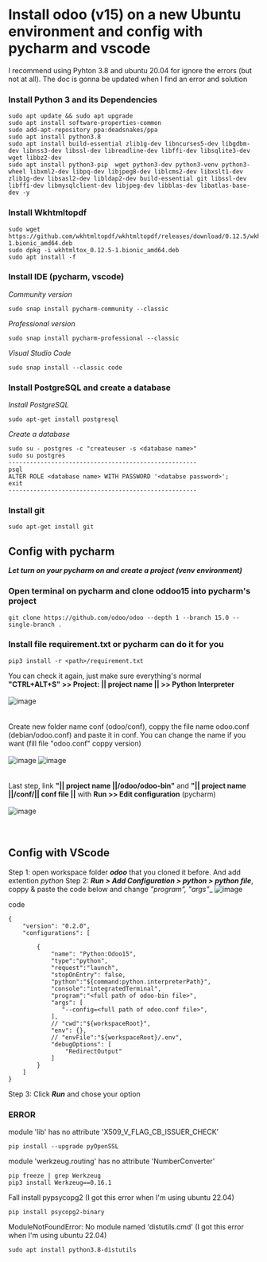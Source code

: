 # Install odoo (v15) on a new Ubuntu environment and config with pycharm and vscode
I recommend using Pyhton 3.8 and ubuntu 20.04 for ignore the errors (but not at all). The doc is gonna be updated when I find an error and solution 
### Install Python 3 and its Dependencies
```
sudo apt update && sudo apt upgrade
sudo apt install software-properties-common
sudo add-apt-repository ppa:deadsnakes/ppa
sudo apt install python3.8
sudo apt install build-essential zlib1g-dev libncurses5-dev libgdbm-dev libnss3-dev libssl-dev libreadline-dev libffi-dev libsqlite3-dev wget libbz2-dev
sudo apt install python3-pip  wget python3-dev python3-venv python3-wheel libxml2-dev libpq-dev libjpeg8-dev liblcms2-dev libxslt1-dev zlib1g-dev libsasl2-dev libldap2-dev build-essential git libssl-dev libffi-dev libmysqlclient-dev libjpeg-dev libblas-dev libatlas-base-dev -y
```
### Install Wkhtmltopdf
```
sudo wget https://github.com/wkhtmltopdf/wkhtmltopdf/releases/download/0.12.5/wkhtmltox_0.12.5-1.bionic_amd64.deb
sudo dpkg -i wkhtmltox_0.12.5-1.bionic_amd64.deb
sudo apt install -f
```

### Install IDE (pycharm, vscode)
_Community version_
```
sudo snap install pycharm-community --classic
```
_Professional version_
```
sudo snap install pycharm-professional --classic
```
_Visual Studio Code_
```
sudo snap install --classic code
```

### Install PostgreSQL and create a database
_Install PostgreSQL_
```
sudo apt-get install postgresql
```
_Create a database_
```
sudo su - postgres -c "createuser -s <database name>"
sudo su postgres
-----------------------------------------------------
psql
ALTER ROLE <database name> WITH PASSWORD '<databse password>';
exit
-----------------------------------------------------
```

### Install git
```
sudo apt-get install git
```
## Config with pycharm
***Let turn on your pycharm on and create a project (venv environment)***
### Open terminal on pycharm and clone oddoo15 into pycharm's project
```
git clone https://github.com/odoo/odoo --depth 1 --branch 15.0 --single-branch .
```
### Install file requirement.txt or pycharm can do it for you
```
pip3 install -r <path>/requirement.txt
```
You can check it again, just make sure everything's normal <br />
__"CTRL+ALT+S" >> Project: || project name || >> Python Interpreter__
<br />
<br />
![image](https://user-images.githubusercontent.com/93069334/190204212-69587569-5c69-4343-8498-9b19ebf61c22.png)
<br />
<br />
<br />
Create new folder name conf (odoo/conf), coppy the file name odoo.conf (debian/odoo.conf) and paste it in conf. You can change the name if you want (fill file "odoo.conf" coppy version) 
<br />
<br />
![image](https://user-images.githubusercontent.com/93069334/190202770-589e1d46-2e70-40c6-9444-9a530e1ca09c.png) ![image](https://user-images.githubusercontent.com/93069334/190207739-3c0a58f4-eaff-42ca-9642-69f6f3f3c3f6.png)
<br />
<br />
<br />
Last step, link __"|| project name ||/odoo/odoo-bin"__ and __"|| project name ||/conf/|| conf file ||__ with __Run >> Edit configuration__ (pycharm)
<br />
<br />
![image](https://user-images.githubusercontent.com/93069334/190212073-fd616210-f5e6-4f29-ba73-f3009e86b111.png)
<br />
<br />
<br />

## Config with VScode
Step 1: open workspace folder **_odoo_** that you cloned it before. And add extention _python_
Step 2: **_Run > Add Configuration > python > python file_**, coppy & paste the code below and change _"program", "args"__
![image](https://user-images.githubusercontent.com/93069334/190839177-87be9fcf-affc-462a-806b-d67400750d2e.png)

code
```
{
    "version": "0.2.0",
    "configurations": [

        {
            "name": "Python:Odoo15",
            "type":"python",
            "request":"launch",
            "stopOnEntry": false,
            "python":"${command:python.interpreterPath}",
            "console":"integratedTerminal",
            "program":"<full path of odoo-bin file>",
            "args": [
               "--config=<full path of odoo.conf file>",
            ],
            // "cwd":"${workspaceRoot}",
            "env": {},
            // "envFile":"${workspaceRoot}/.env",
            "debugOptions": [
                "RedirectOutput"
            ]
        }
    ]
}
```
Step 3: Click **_Run_** and chose your option

### ERROR
module 'lib' has no attribute 'X509_V_FLAG_CB_ISSUER_CHECK'
```
pip install --upgrade pyOpenSSL
```
module 'werkzeug.routing' has no attribute 'NumberConverter'
```
pip freeze | grep Werkzeug
pip3 install Werkzeug==0.16.1  
```
Fall install pypsycopg2 (I got this error when I'm using ubuntu 22.04)
```
pip install psycopg2-binary 
```
ModuleNotFoundError: No module named 'distutils.cmd' (I got this error when I'm using ubuntu 22.04)
```
sudo apt install python3.8-distutils
```

